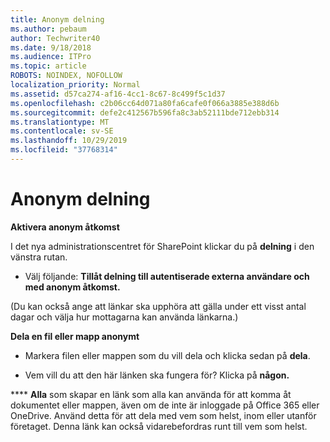 ```yaml
---
title: Anonym delning
ms.author: pebaum
author: Techwriter40
ms.date: 9/18/2018
ms.audience: ITPro
ms.topic: article
ROBOTS: NOINDEX, NOFOLLOW
localization_priority: Normal
ms.assetid: d57ca274-af16-4cc1-8c67-8c499f5c1d37
ms.openlocfilehash: c2b06cc64d071a80fa6cafe0f066a3885e388d6b
ms.sourcegitcommit: defe2c412567b596fa8c3ab52111bde712ebb314
ms.translationtype: MT
ms.contentlocale: sv-SE
ms.lasthandoff: 10/29/2019
ms.locfileid: "37768314"
---
```

# <a name="anonymous-sharing"></a>Anonym delning

 **Aktivera anonym åtkomst**
  
I det nya administrationscentret för SharePoint klickar du på **delning** i den vänstra rutan. 
  
- Välj följande: **Tillåt delning till autentiserade externa användare och med anonym åtkomst.**
  
(Du kan också ange att länkar ska upphöra att gälla under ett visst antal dagar och välja hur mottagarna kan använda länkarna.)
    
 **Dela en fil eller mapp anonymt**
  
- Markera filen eller mappen som du vill dela och klicka sedan på **dela**. 
    
- Vem vill du att den här länken ska fungera för? Klicka på **någon.**
  
 **** **Alla** som skapar en länk som alla kan använda för att komma åt dokumentet eller mappen, även om de inte är inloggade på Office 365 eller OneDrive. Använd detta för att dela med vem som helst, inom eller utanför företaget. Denna länk kan också vidarebefordras runt till vem som helst. 
    

